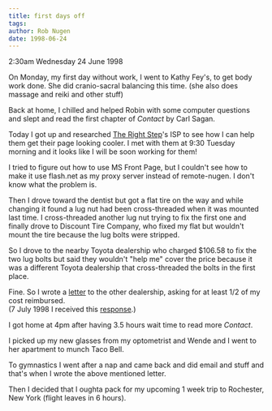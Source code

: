 ```yaml
---
title: first days off
tags: 
author: Rob Nugen
date: 1998-06-24
---
```


<title>First days off work</title>

<p class=date>2:30am Wednesday 24 June 1998</p>

<p>On Monday, my first day without work, I went to Kathy Fey's, to get body work done.  She did cranio-sacral balancing this time. (she also does massage and reiki and other stuff)

<p>Back at home, I chilled and helped Robin with some computer questions and slept and read the first chapter of <em>Contact</em> by Carl Sagan.

<p>Today I got up and researched <a href=http://www.rightstep.com target="newwin">The Right Step</a>'s ISP to see how I can help them get their page looking cooler.  I met with them at 9:30 Tuesday morning and it looks like I will be soon working for them!

<p>I tried to figure out how to use MS Front Page, but I couldn't see how to make it use flash.net as my proxy server instead of remote-nugen.  I don't know what the problem is.

<p>Then I drove toward the dentist but got a flat tire on the way and while changing it found a lug nut had been cross-threaded when it was mounted last time.  I cross-threaded another lug nut trying to fix the first one and finally drove to Discount Tire Company, who fixed my flat but wouldn't mount the tire because the lug bolts were stripped.

<p>So I drove to the nearby Toyota dealership who charged $106.58 to fix the two lug bolts but said they wouldn't "help me" cover the price because it was a different Toyota dealership that cross-threaded the bolts in the first place.

<p>Fine.  So I wrote a <a
href="/cgi-local/journal.pl?date=1998/06/23#sterling_mccall1">letter</a>
to the other dealership, asking for at least 1/2 of my cost
reimbursed.  <br>(7 July 1998 I received this <a
href="/cgi-local/journal.pl?date=1998/07/03#sterling_response0">response</a>.)

<p>I got home at 4pm after having 3.5 hours wait time to read more <em>Contact</em>.

<p>I picked up my new glasses from my optometrist and Wende and I went to her apartment to munch Taco Bell.

<p>To gymnastics I went after a nap and came back and did email and stuff and that's when I wrote the above mentioned letter.

<p>Then I decided that I oughta pack for my upcoming 1 week trip to Rochester, New York (flight leaves in 6 hours).
</p>















